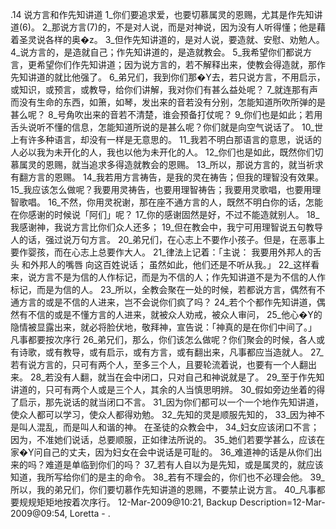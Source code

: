 .14 
说方言和作先知讲道 
1_你们要追求爱，也要切慕属灵的恩赐，尤其是作先知讲道(6)。 2_那说方言(7)的，不是对人说，而是对神说，因为没有人听得懂；他是藉着圣灵说各样的奥�z。 3_但作先知讲道的，是对人说，要造就、安慰、劝勉人。 4_说方言的，是造就自己；作先知讲道的，是造就教会。 5_我希望你们都说方言，更希望你们作先知讲道；因为说方言的，若不解释出来，使教会得造就，那作先知讲道的就比他强了。 
6_弟兄们，我到你们那�Y去，若只说方言，不用启示，或知识，或预言，或教导，给你们讲解，我对你们有甚么益处呢？ 7_就连那有声而没有生命的东西，如箫，如琴，发出来的音若没有分别，怎能知道所吹所弹的是甚么呢？ 8_号角吹出来的音若不清楚，谁会预备打仗呢？ 9_你们也是如此；若用舌头说听不懂的信息，怎能知道所说的是甚么呢？你们就是向空气说话了。 10_世上有许多种语言，却没有一样是无意思的。 11_我若不明白那语言的意思，说话的人必以我为未开化的人，我也以他为未开化的人。 12_你们也是如此，既然你们切慕属灵的恩赐，就当追求多得造就教会的恩赐。 
13_所以，那说方言的，就当祈求有翻方言的恩赐。 14_我若用方言祷告，是我的灵在祷告；但我的理智没有效果。 15_我应该怎么做呢？我要用灵祷告，也要用理智祷告；我要用灵歌唱，也要用理智歌唱。 16_不然，你用灵祝谢，那在座不通方言的人，既然不明白你的话，怎能在你感谢的时候说「阿们」呢？ 17_你的感谢固然是好，不过不能造就别人。 18_我感谢神，我说方言比你们众人还多； 19_但在教会中，我宁可用理智说五句教导人的话，强过说万句方言。 
20_弟兄们，在心志上不要作小孩子。但是，在恶事上要作婴孩，而在心志上总要作大人。 21_律法上记着：「主说： 
我要用外邦人的舌头 
和外邦人的嘴唇 
向这百姓说话； 
虽然如此，他们还是不听从我。」 
22_这样看来，说方言不是为信的人作标记，而是为不信的人；作先知讲道不是为不信的人作标记，而是为信的人。 23_所以，全教会聚在一处的时候，若都说方言，偶然有不通方言的或是不信的人进来，岂不会说你们疯了吗？ 24_若个个都作先知讲道，偶然有不信的或是不懂方言的人进来，就被众人劝戒，被众人审问， 25_他心�Y的隐情被显露出来，就必将脸伏地，敬拜神，宣告说：「神真的是在你们中间了。」 
凡事都要按次序行 
26_弟兄们，那么，你们该怎么做呢？你们聚会的时候，各人或有诗歌，或有教导，或有启示，或有方言，或有翻出来，凡事都应当造就人。 27_若有说方言的，只可有两个人，至多三个人，且要轮流着说，也要有一个人翻出来。 28_若没有人翻，就当在会中闭口，只对自己和神说就是了。 29_至于作先知讲道的，只可有两个人或是三个人，其余的人当慎思明辨。 30_假如旁边坐着的得了启示，那先说话的就当闭口不言。 31_因为你们都可以一个一个地作先知讲道，使众人都可以学习，使众人都得劝勉。 32_先知的灵是顺服先知的， 33_因为神不是叫人混乱，而是叫人和谐的神。 
在圣徒的众教会中， 34_妇女应该闭口不言；因为，不准她们说话，总要顺服，正如律法所说的。 35_她们若要学甚么，应该在家�Y问自己的丈夫，因为妇女在会中说话是可耻的。 36_难道神的话是从你们出来的吗？难道是单临到你们的吗？ 
37_若有人自以为是先知，或是属灵的，就应该知道，我所写给你们的是主的命令。 38_若有不理会的，你们也不必理会他。 39_所以，我的弟兄们，你们要切慕作先知讲道的恩赐，不要禁止说方言。 40_凡事都要规规矩矩地按着次序行。 
12-Mar-2009@10:21, Backup Description=12-Mar-2009@09:54, Loretta - 
.
